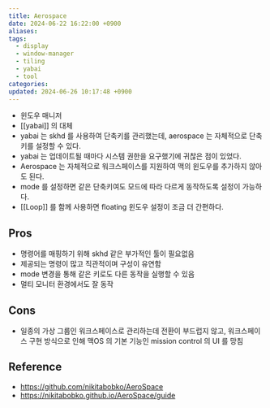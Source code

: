 ```yaml
---
title: Aerospace
date: 2024-06-22 16:22:00 +0900
aliases: 
tags:
  - display
  - window-manager
  - tiling
  - yabai
  - tool
categories: 
updated: 2024-06-26 10:17:48 +0900
---
```


- 윈도우 매니저
- [[yabai]] 의 대체
- yabai 는 skhd 를 사용하여 단축키를 관리했는데, aerospace 는 자체적으로 단축키를 설정할 수 있다.
- yabai 는 업데이트될 때마다 시스템 권한을 요구했기에 귀찮은 점이 있었다.
- Aerospace 는 자체적으로 워크스페이스를 지원하여 맥의 윈도우를 추가하지 않아도 된다.
- mode 를 설정하면 같은 단축키여도 모드에 따라 다르게 동작하도록 설정이 가능하다.
- [[Loop]] 를 함께 사용하면 floating 윈도우 설정이 조금 더 간편하다.

## Pros

- 명령어를 매핑하기 위해 skhd 같은 부가적인 툴이 필요없음
- 제공되는 명령이 많고 직관적이며 구성이 유연함
- mode 변경을 통해 같은 키로도 다른 동작을 실행할 수 있음
- 멀티 모니터 환경에서도 잘 동작

## Cons

- 일종의 가상 그룹인 워크스페이스로 관리하는데 전환이 부드럽지 않고, 워크스페이스 구현 방식으로 인해 맥OS 의 기본 기능인 mission control 의 UI 를 망침

## Reference

- https://github.com/nikitabobko/AeroSpace
- https://nikitabobko.github.io/AeroSpace/guide
